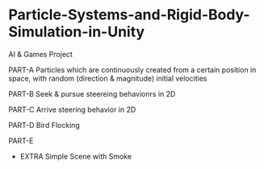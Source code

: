 # Particle-Systems-and-Rigid-Body-Simulation-in-Unity
AI & Games Project

PART-A
Particles which are continuously created from a certain position in space, with random (direction & magnitude) initial velocities

PART-B
Seek & pursue steereing behavionrs in 2D 

PART-C
Arrive steering behavior in 2D

PART-D
Bird Flocking 

PART-E
- EXTRA
Simple Scene with Smoke
